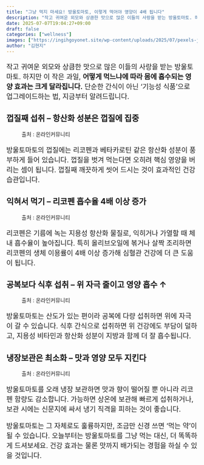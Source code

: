 ```yaml
---
title: "그냥 먹지 마세요! 방울토마토, 이렇게 먹어야 영양이 4배 됩니다"
description: "작고 귀여운 외모와 상큼한 맛으로 많은 이들의 사랑을 받는 방울토마토. 하지만 이 작은 과일, 어떻게 먹느냐에 따라 몸에 흡수되는 영양 효과는 크게 달라집니다. 단순한 간식이 아닌 ‘기능성 식품’으로 업그레이드하는 법, 지금부터 알려드립니다."
date: 2025-07-07T19:04:27+09:00
draft: false
categories: ["wellness"]
images: ["https://ingihgoyonet.site/wp-content/uploads/2025/07/pexels-juanvidas-19852145-1024x683.jpg", "https://ingihgoyonet.site/wp-content/uploads/2025/07/pexels-juanvidas-19852098-1-1024x683.jpg", "https://ingihgoyonet.site/wp-content/uploads/2025/07/pexels-jess-vide-5507591-1-683x1024.jpg", "https://ingihgoyonet.site/wp-content/uploads/2025/07/pexels-nadin-sh-78971847-22711483-768x1024.jpg"]
author: "김현지"
---
```


<p style="font-size:18px">작고 귀여운 외모와 상큼한 맛으로 많은 이들의 사랑을 받는 방울토마토. 하지만 이 작은 과일, <strong>어떻게 먹느냐에 따라 몸에 흡수되는 영양 효과는 크게 달라집니다.</strong> 단순한 간식이 아닌 ‘기능성 식품’으로 업그레이드하는 법, 지금부터 알려드립니다.</p> <h2 >껍질째 섭취 – 항산화 성분은 껍질에 집중</h2> <figure ><img src="https://ingihgoyonet.site/wp-content/uploads/2025/07/pexels-juanvidas-19852145-1024x683.jpg" alt="" style="aspect-ratio:16/9;object-fit:cover"/><figcaption >출처 : 온라인커뮤니티</figcaption></figure> <p style="font-size:18px">방울토마토의 껍질에는 리코펜과 베타카로틴 같은 항산화 성분이 풍부하게 들어 있습니다. 껍질을 벗겨 먹는다면 오히려 핵심 영양을 버리는 셈이 됩니다. 껍질째 깨끗하게 씻어 드시는 것이 효과적인 건강 습관입니다.</p> <h2 >익혀서 먹기 – 리코펜 흡수율 4배 이상 증가</h2> <figure ><img src="https://ingihgoyonet.site/wp-content/uploads/2025/07/pexels-juanvidas-19852098-1-1024x683.jpg" alt="" style="aspect-ratio:16/9;object-fit:cover"/><figcaption >출처 : 온라인커뮤니티</figcaption></figure> <p style="font-size:18px">리코펜은 기름에 녹는 지용성 항산화 물질로, 익히거나 가열할 때 체내 흡수율이 높아집니다. 특히 올리브오일에 볶거나 살짝 조리하면 리코펜의 생체 이용률이 4배 이상 증가해 심혈관 건강에 더 큰 도움이 됩니다.</p> <h2 >공복보다 식후 섭취 – 위 자극 줄이고 영양 흡수 ↑</h2> <figure ><img src="https://ingihgoyonet.site/wp-content/uploads/2025/07/pexels-jess-vide-5507591-1-683x1024.jpg" alt="" style="aspect-ratio:16/9;object-fit:cover"/><figcaption >출처 : 온라인커뮤니티</figcaption></figure> <p style="font-size:18px">방울토마토는 산도가 있는 편이라 공복에 다량 섭취하면 위에 자극이 갈 수 있습니다. 식후 간식으로 섭취하면 위 건강에도 부담이 덜하고, 지용성 비타민과 항산화 성분이 지방과 함께 더 잘 흡수됩니다.</p> <h2 >냉장보관은 최소화 – 맛과 영양 모두 지킨다</h2> <figure ><img src="https://ingihgoyonet.site/wp-content/uploads/2025/07/pexels-nadin-sh-78971847-22711483-768x1024.jpg" alt="" style="aspect-ratio:16/9;object-fit:cover"/><figcaption >출처 : 온라인커뮤니티</figcaption></figure> <p style="font-size:18px">방울토마토를 오래 냉장 보관하면 맛과 향이 떨어질 뿐 아니라 리코펜 함량도 감소합니다. 가능하면 상온에 보관해 빠르게 섭취하거나, 보관 시에는 신문지에 싸서 냉기 직격을 피하는 것이 좋습니다.</p> <p style="font-size:18px">방울토마토는 그 자체로도 훌륭하지만, 조금만 신경 쓰면 ‘먹는 약’이 될 수 있습니다. 오늘부터는 방울토마토를 그냥 먹는 대신, 더 똑똑하게 드셔보세요. 건강 효과는 물론 맛까지 배가되는 경험을 하실 수 있을 것입니다.</p>